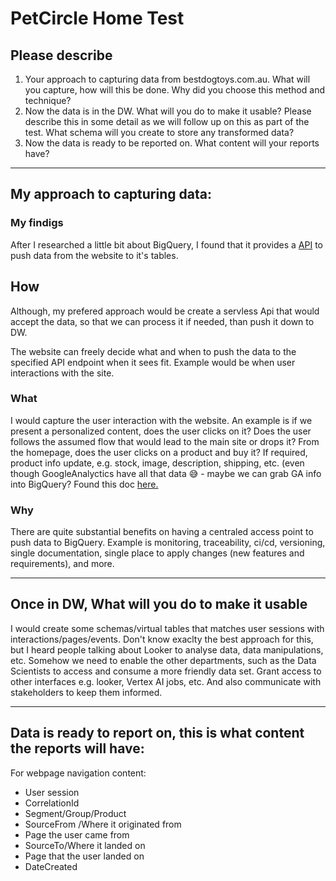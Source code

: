 # PetCircle Home Test


## Please describe

1. Your approach to capturing data from bestdogtoys.com.au. What will you capture,
how will this be done. Why did you choose this method and technique?
2. Now the data is in the DW. What will you do to make it usable? Please describe this
in some detail as we will follow up on this as part of the test. What schema will you
create to store any transformed data?
3. Now the data is ready to be reported on. What content will your reports have?

---

## My approach to capturing data:

### My findigs
After I researched a little bit about BigQuery, I found that it provides a [API](https://cloud.google.com/bigquery/streaming-data-into-bigquery#streaminginsertexamples) to push data from the website to it's tables. 

## How
Although, my prefered approach would be create a servless Api that would accept the data, so that we can process it if needed, than push it down to DW. 

The website can freely decide what and when to push the data to the specified API endpoint when it sees fit. Example would be when user interactions with the site.


### What
I would capture the user interaction with the website. An example is if we present a personalized content, does the user clicks on it? Does the user follows the assumed flow that would lead to the main site or drops it? From the homepage, does the user clicks on a product and buy it? If required, product info update, e.g. stock, image, description, shipping, etc. (even though GoogleAnalyctics have all that data 😅 - maybe we can grab GA info into BigQuery? Found this doc [here.](https://support.google.com/analytics/answer/3416092?hl=en#zippy=%2Cin-this-article)


### Why
There are quite substantial benefits on having a centraled access point to push data to BigQuery. Example is monitoring, traceability, ci/cd, versioning, single documentation, single place to apply changes (new features and requirements), and more.


---

## Once in DW, What will you do to make it usable

I would create some schemas/virtual tables that matches user sessions with interactions/pages/events. Don't know exaclty the best approach for this, but I heard people talking about Looker to analyse data, data manipulations, etc. Somehow we need to enable the other departments, such as the Data Scientists to access and consume a more friendly data set. Grant access to other interfaces e.g. looker, Vertex AI jobs, etc. And also communicate with stakeholders to keep them informed.

---

## Data is ready to report on, this is what content the reports will have:
For webpage navigation content: 
- User session
- CorrelationId 
- Segment/Group/Product
- SourceFrom /Where it originated from
- Page the user came from
- SourceTo/Where it landed on
- Page that the user landed on
- DateCreated